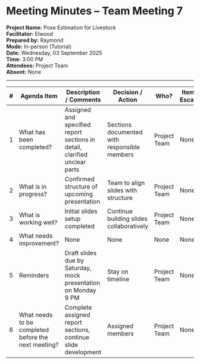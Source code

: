 # Meeting Minutes – Team Meeting 7

**Project Name:** Pose Estimation for Livestock  
**Facilitator:** Elwood  
**Prepared by:** Raymond  
**Mode:** In-person (Tutorial)  
**Date:** Wednesday, 03 September 2025  
**Time:** 3:00 PM  
**Attendees:** Project Team  
**Absent:** None  

---

| # | Agenda Item | Description / Comments | Decision / Action | Who? | Items for Escalation |
|---|-------------|------------------------|-------------------|------|----------------------|
| 1 | What has been completed? | Assigned and specified report sections in detail, clarified unclear parts | Sections documented with responsible members | Project Team | None |
| 2 | What is in progress? | Confirmed structure of upcoming presentation | Team to align slides with structure | Project Team | None |
| 3 | What is working well? | Initial slides setup completed | Continue building slides collaboratively | Project Team | None |
| 4 | What needs improvement? | None | None | None | None |
| 5 | Reminders | Draft slides due by Saturday, mock presentation on Monday 9 PM | Stay on timeline | Project Team | None |
| 6 | What needs to be completed before the next meeting? | Complete assigned report sections, continue slide development | Assigned members | Project Team | None |
